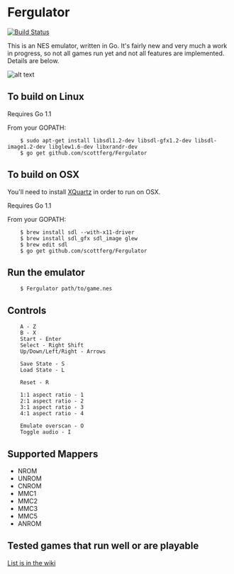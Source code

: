 Fergulator
==========
[![Build Status](https://travis-ci.org/scottferg/Fergulator.png?branch=master)](https://travis-ci.org/scottferg/Fergulator)

This is an NES emulator, written in Go. It's fairly new and very much a work in progress, so not all games run yet and not all features are implemented. Details are below.

![alt text](http://i.imgur.com/QGwdl.png "Metroid")

## To build on Linux

Requires Go 1.1

From your GOPATH:

        $ sudo apt-get install libsdl1.2-dev libsdl-gfx1.2-dev libsdl-image1.2-dev libglew1.6-dev libxrandr-dev
        $ go get github.com/scottferg/Fergulator

## To build on OSX

You'll need to install [XQuartz](http://xquartz.macosforge.org/landing/) in order
to run on OSX.

Requires Go 1.1

From your GOPATH:

        $ brew install sdl --with-x11-driver
        $ brew install sdl_gfx sdl_image glew
        $ brew edit sdl
        $ go get github.com/scottferg/Fergulator

## Run the emulator

        $ Fergulator path/to/game.nes

## Controls

        A - Z
        B - X
        Start - Enter
        Select - Right Shift
        Up/Down/Left/Right - Arrows

        Save State - S
        Load State - L

        Reset - R

        1:1 aspect ratio - 1
        2:1 aspect ratio - 2
        3:1 aspect ratio - 3
        4:1 aspect ratio - 4

        Emulate overscan - O
        Toggle audio - I

## Supported Mappers

* NROM
* UNROM
* CNROM
* MMC1
* MMC2
* MMC3
* MMC5
* ANROM

## Tested games that run well or are playable

[List is in the wiki](https://github.com/scottferg/Fergulator/wiki/Tested-Games)
